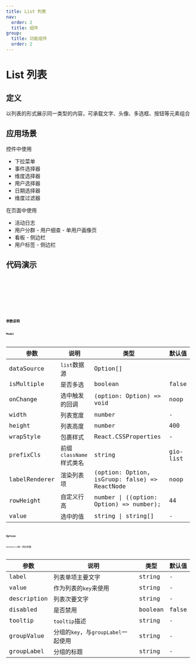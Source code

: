 ```yaml
---
title: List 列表
nav:
  order: 2
  title: 组件
group:
  title: 功能组件
  order: 2
---
```


# List 列表

## 定义

以列表的形式展示同一类型的内容，可承载文字、头像、多选框、按钮等元素组合

## 应用场景

控件中使用

- 下拉菜单
- 事件选择器
- 维度选择器
- 用户选择器
- 日期选择器
- 维度过滤器

在页面中使用

- 活动日志
- 用户分群 - 用户细查 - 单用户画像页
- 看板 - 侧边栏
- 用户标签 - 侧边栏

## 代码演示

<code src='./demo/base.tsx' title='基础列表' />

<code src='./demo/withIcon.tsx' title='含Icon样式' />

<code src='./demo/group.tsx' title='分组样式' />

<code src='./demo/avatar.tsx' title='分类、标题、头像、辅助文字' />

<code src='./demo/drag.tsx' title='拖拽列表' />

## 参数说明

### Modal

| 参数          | 说明                    | 类型                                          | 默认值   |
| ------------- | ----------------------- | --------------------------------------------- | -------- |
| dataSource    | `list`数据源            | Option[]                                      |
| isMultiple    | 是否多选                | boolean                                       | false    |
| onChange      | 选中触发的回调          | (option: Option) => void                      | noop     |
| width         | 列表宽度                | number                                        | -        |
| height        | 列表高度                | number                                        | 400      |
| wrapStyle     | 包裹样式                | React.CSSProperties                           | -        |
| prefixCls     | 前缀`className`样式类名 | string                                        | gio-list |
| labelRenderer | 渲染列表项              | (option: Option, isGruop: false) => ReactNode | noop     |
| rowHeight     | 自定义行高              | number \| ((option: Option) => number);       | 44       |
| value         | 选中的值                | string \| string[]                            | -        |

### Option

`dataSource`每一项的参数

| 参数        | 说明                                | 类型    | 默认值 |
| ----------- | ----------------------------------- | ------- | ------ |
| label       | 列表单项主要文字                    | string  | -      |
| value       | 作为列表的`key`来使用               | string  | -      |
| description | 列表次要文字                        | string  | -      |
| disabled    | 是否禁用                            | boolean | false  |
| tooltip     | `tooltip`描述                       | string  | -      |
| groupValue  | 分组的`key`，与`groupLabel`一起使用 | string  | -      |
| groupLabel  | 分组的标题                          | string  | -      |
